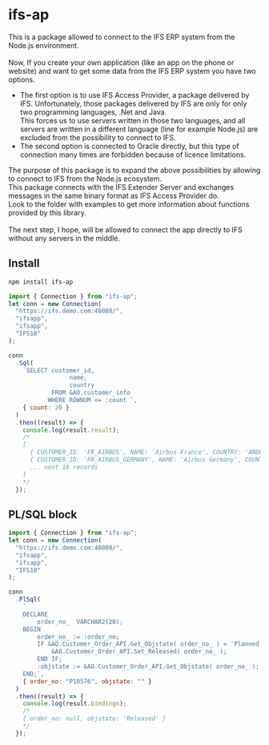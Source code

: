# ifs-ap

This is a package allowed to connect to the IFS ERP system from the Node.js environment.<br>
<br>
Now, If you create your own application (like an app on the phone or website) and want to get some data from the IFS ERP system you have two options.<br>

- The first option is to use IFS Access Provider, a package delivered by IFS. Unfortunately, those packages delivered by IFS are only for only two programming languages, .Net and Java.<br>
  This forces us to use servers written in those two languages, and all servers are written in a different language (line for example Node.js) are excluded from the possibility to connect to IFS.<br>
- The second option is connected to Oracle directly, but this type of connection many times are forbidden because of licence limitations.<br>
<p>
The purpose of this package is to expand the above possibilities by allowing to connect to IFS from the Node.js ecosystem.<br>
This package connects with the IFS Extender Server and exchanges messages in the same binary format as IFS Access Provider do.<br>
Look to the folder with examples to get more information about functions provided by this library.<br>
<br>
The next step, I hope, will be allowed to connect the app directly to IFS without any servers in the middle.<br>

## Install

```sh
npm install ifs-ap
```

<!-- ## SQL query -->

```javascript
import { Connection } from "ifs-ap";
let conn = new Connection(
  "https://ifs.demo.com:48080/",
  "ifsapp",
  "ifsapp",
  "IFS10"
);

conn
  .Sql(
    `SELECT customer_id,
                 name,
                 country
            FROM &AO.customer_info
           WHERE ROWNUM <= :count `,
    { count: 20 }
  )
  .then((result) => {
    console.log(result.result);
    /*
    [
      { CUSTOMER_ID: 'FR_AIRBUS', NAME: 'Airbus France', COUNTRY: 'ANDORRA' },
      { CUSTOMER_ID: 'FR_AIRBUS_GERMANY', NAME: 'Airbus Germany', COUNTRY: 'GERMANY' },
      ... next 18 records
    ]  
    */
  });
```

## PL/SQL block

```javascript
import { Connection } from "ifs-ap";
let conn = new Connection(
  "https://ifs.demo.com:48080/",
  "ifsapp",
  "ifsapp",
  "IFS10"
);

conn
  .PlSql(
    `
    DECLARE
        order_no_  VARCHAR2(20);
    BEGIN
        order_no_ := :order_no;
        IF &AO.Customer_Order_API.Get_Objstate( order_no_ ) = 'Planned' THEN
            &AO.Customer_Order_API.Set_Released( order_no_ );
        END IF;
        :objstate := &AO.Customer_Order_API.Get_Objstate( order_no_ );
    END;`,
    { order_no: "P10576", objstate: "" }
  )
  .then((result) => {
    console.log(result.bindings);
    /*
    { order_no: null, objstate: 'Released' }
    */
  });
```
